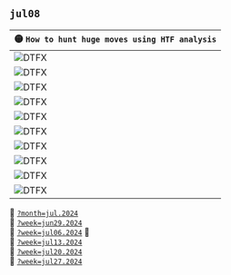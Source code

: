 ## `jul08`
| 🟡 `How to hunt huge moves using HTF analysis` |
| :--- |
| ![DTFX](https://www.tradingview.com/x/UewE6cRf/ "DTFX") |
| ![DTFX](https://www.tradingview.com/x/MPj9uHPA/ "DTFX") |
| ![DTFX](https://www.tradingview.com/x/l1ZHg04x/ "DTFX") |
| ![DTFX](https://www.tradingview.com/x/E43R7jC4/ "DTFX") |
| ![DTFX](https://www.tradingview.com/x/DSVOWeKZ/ "DTFX") |
| ![DTFX](https://www.tradingview.com/x/BKGW8AjK/ "DTFX") |
| ![DTFX](https://www.tradingview.com/x/LJY5nW4R/ "DTFX") |
| ![DTFX](https://www.tradingview.com/x/go8eaYDf/ "DTFX") |
| ![DTFX](https://www.tradingview.com/x/ii3ibV0b/ "DTFX") |
| ![DTFX](https://www.tradingview.com/x/bv1Bds23/ "DTFX") |




:file_folder: [`?month=jul.2024`](https://www.forexfactory.com/calendar?month=jul.2024)  
:notebook: [`?week=jun29.2024`](https://www.forexfactory.com/calendar?week=jun29.2024)  
:notebook: [`?week=jul06.2024`](https://www.forexfactory.com/calendar?week=jul07.2024)  :gem:  
:notebook: [`?week=jul13.2024`](https://www.forexfactory.com/calendar?week=jul07.2024)  
:notebook: [`?week=jul20.2024`](https://www.forexfactory.com/calendar?week=jul07.2024)  
:notebook: [`?week=jul27.2024`](https://www.forexfactory.com/calendar?week=jul07.2024)  
